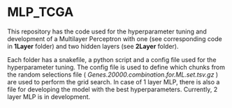 # MLP_TCGA

This repository has the code used for the hyperparameter tuning and development of a Multilayer Perceptron with one (see corresponding code in **1Layer** folder) and two hidden layers (see **2Layer** folder).

Each folder has a snakefile, a python script and a config file used for the hyperparameter tuning. The config file is used to define which chunks from the random selections file ( *Genes.20000.combination.for.ML.set.tsv.gz*  ) are used to perform the grid search. In case of 1 layer MLP, there is also a file for developing the model with the best hyperparameters. Currently, 2 layer MLP is in development.